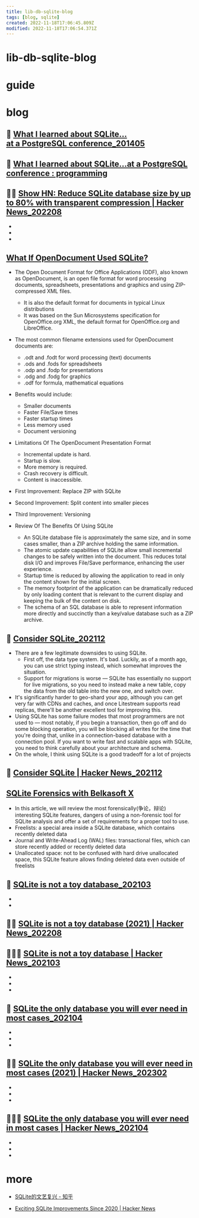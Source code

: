 ```yaml
---
title: lib-db-sqlite-blog
tags: [blog, sqlite]
created: 2022-11-18T17:06:45.809Z
modified: 2022-11-18T17:06:54.371Z
---
```


# lib-db-sqlite-blog

# guide

# blog

## 📝 [What I learned about SQLite…at a PostgreSQL conference_201405](https://use-the-index-luke.com/blog/2014-05/what-i-learned-about-sqlite-at-a-postgresql-conference)

## 👥 [What I learned about SQLite…at a PostgreSQL conference : programming](https://www.reddit.com/r/programming/comments/26la2f/what_i_learned_about_sqliteat_a_postgresql/)

## 👥🔥 [Show HN: Reduce SQLite database size by up to 80% with transparent compression | Hacker News_202208](https://news.ycombinator.com/item?id=32303762)

- 
- 
- 

## [What If OpenDocument Used SQLite?](https://www.sqlite.org/affcase1.html)

- The Open Document Format for Office Applications (ODF), also known as OpenDocument, is an open file format for word processing documents, spreadsheets, presentations and graphics and using ZIP-compressed XML files. 
  - It is also the default format for documents in typical Linux distributions
  - It was based on the Sun Microsystems specification for OpenOffice.org XML, the default format for OpenOffice.org and LibreOffice. 
- The most common filename extensions used for OpenDocument documents are:
  - .odt and .fodt for word processing (text) documents
  - .ods and .fods for spreadsheets
  - .odp and .fodp for presentations
  - .odg and .fodg for graphics
  - .odf for formula, mathematical equations

- Benefits would include:
  - Smaller documents
  - Faster File/Save times
  - Faster startup times
  - Less memory used
  - Document versioning

- Limitations Of The OpenDocument Presentation Format
  - Incremental update is hard.
  - Startup is slow.
  - More memory is required.
  - Crash recovery is difficult.
  - Content is inaccessible.

- First Improvement: Replace ZIP with SQLite
- Second Improvement: Split content into smaller pieces
- Third Improvement: Versioning

- Review Of The Benefits Of Using SQLite
  - An SQLite database file is approximately the same size, and in some cases smaller, than a ZIP archive holding the same information.
  - The atomic update capabilities of SQLite allow small incremental changes to be safely written into the document. This reduces total disk I/O and improves File/Save performance, enhancing the user experience.
  - Startup time is reduced by allowing the application to read in only the content shown for the initial screen. 
  - The memory footprint of the application can be dramatically reduced by only loading content that is relevant to the current display and keeping the bulk of the content on disk.
  - The schema of an SQL database is able to represent information more directly and succinctly than a key/value database such as a ZIP archive. 

## 📝 [Consider SQLite_202112](https://blog.wesleyac.com/posts/consider-sqlite)

- There are a few legitimate downsides to using SQLite. 
  - First off, the data type system. It's bad. Luckily, as of a month ago, you can use strict typing instead, which somewhat improves the situation. 
  - Support for migrations is worse — SQLite has essentially no support for live migrations, so you need to instead make a new table, copy the data from the old table into the new one, and switch over. 
- It's significantly harder to geo-shard your app, although you can get very far with CDNs and caches, and once Litestream supports read replicas, there'll be another excellent tool for improving this.
- Using SQLite has some failure modes that most programmers are not used to — most notably, if you begin a transaction, then go off and do some blocking operation, you will be blocking all writes for the time that you're doing that, unlike in a connection-based database with a connection pool. If you want to write fast and scalable apps with SQLite, you need to think carefully about your architecture and schema.
- On the whole, I think using SQLite is a good tradeoff for a lot of projects

## 👥 [Consider SQLite | Hacker News_202112](https://news.ycombinator.com/item?id=29727707)

## [SQLite Forensics with Belkasoft X](https://belkasoft.com/sqlite)

- In this article, we will review the most forensically(争论，辩论) interesting SQLite features, dangers of using a non-forensic tool for SQLite analysis and offer a set of requirements for a proper tool to use.
- Freelists: a special area inside a SQLite database, which contains recently deleted data
- Journal and Write-Ahead Log (WAL) files: transactional files, which can store recently added or recently deleted data
- Unallocated space: not to be confused with hard drive unallocated space, this SQLite feature allows finding deleted data even outside of freelists

## 📝 [SQLite is not a toy database_202103](https://antonz.org/sqlite-is-not-a-toy-database/)

- 
- 

## 👥🔥 [SQLite is not a toy database (2021) | Hacker News_202208](https://news.ycombinator.com/item?id=32478907)

## 👥🔥🔥 [SQLite is not a toy database | Hacker News_202103](https://news.ycombinator.com/item?id=26580614)

- 
- 
- 

## 📝 [SQLite the only database you will ever need in most cases_202104](https://unixsheikh.com/articles/sqlite-the-only-database-you-will-ever-need-in-most-cases.html)

- 
- 
- 

## 👥🔥 [SQLite the only database you will ever need in most cases (2021) | Hacker News_202302](https://news.ycombinator.com/item?id=34812527)

- 
- 
- 

## 👥🔥🔥 [SQLite the only database you will ever need in most cases | Hacker News_202104](https://news.ycombinator.com/item?id=26816954)

- 
- 
- 

# more
- [SQLite的文艺复兴 - 知乎](https://zhuanlan.zhihu.com/p/601510076)

- [Exciting SQLite Improvements Since 2020 | Hacker News](https://news.ycombinator.com/item?id=35740683)

